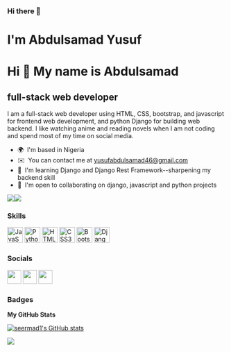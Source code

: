 ### Hi there 👋


<h1>I'm Abdulsamad Yusuf</h1>

Hi 👋 My name is Abdulsamad
===========================

full-stack web developer
------------------------

I am a full-stack web developer using HTML, CSS, bootstrap, and javascript for frontend web development, and python Django for building web backend. I like watching anime and reading novels when I am not coding and spend most of my time on social media.

* 🌍  I'm based in Nigeria
* ✉️  You can contact me at [yusufabdulsamad46@gmail.com](mailto:yusufabdulsamad46@gmail.com)
* 🧠  I'm learning Django and Django Rest Framework--sharpening my backend skill
* 🤝  I'm open to collaborating on django, javascript and python projects

<a href="https://www.twitter.com/seermad21" target="_blank" rel="noreferrer"><img
src="https://img.shields.io/twitter/follow/seermad21?logo=twitter&style=for-the-badge&color=0891b2&labelColor=1c1917"
/></a><a href="https://www.github.com/seermad1" target="_blank" rel="noreferrer"><img
src="https://img.shields.io/github/followers/seermad1?logo=github&style=for-the-badge&color=0891b2&labelColor=1c1917" /></a>

### Skills

<p align="left">
<a href="https://developer.mozilla.org/en-US/docs/Web/JavaScript" target="_blank" rel="noreferrer"><img src="https://raw.githubusercontent.com/danielcranney/readme-generator/main/public/icons/skills/javascript-colored.svg" width="36" height="36" alt="JavaScript" /></a>
<a href="https://www.python.org/" target="_blank" rel="noreferrer"><img src="https://raw.githubusercontent.com/danielcranney/readme-generator/main/public/icons/skills/python-colored.svg" width="36" height="36" alt="Python" /></a>
<a href="https://developer.mozilla.org/en-US/docs/Glossary/HTML5" target="_blank" rel="noreferrer"><img src="https://raw.githubusercontent.com/danielcranney/readme-generator/main/public/icons/skills/html5-colored.svg" width="36" height="36" alt="HTML5" /></a>
<a href="https://www.w3.org/TR/CSS/#css" target="_blank" rel="noreferrer"><img src="https://raw.githubusercontent.com/danielcranney/readme-generator/main/public/icons/skills/css3-colored.svg" width="36" height="36" alt="CSS3" /></a>
<a href="https://getbootstrap.com/" target="_blank" rel="noreferrer"><img src="https://raw.githubusercontent.com/danielcranney/readme-generator/main/public/icons/skills/bootstrap-colored.svg" width="36" height="36" alt="Bootstrap" /></a>
<a href="https://www.djangoproject.com/" target="_blank" rel="noreferrer"><img src="https://raw.githubusercontent.com/danielcranney/readme-generator/main/public/icons/skills/django-colored-dark.svg" width="36" height="36" alt="Django" /></a>
</p>


### Socials

<p align="left"> <a href="https://www.github.com/seermad1" target="_blank" rel="noreferrer"><img src="https://raw.githubusercontent.com/danielcranney/readme-generator/main/public/icons/socials/github-dark.svg" width="32" height="32" /></a> <a href="https://www.linkedin.com/in/abdulsamad-yusuf-52608823a" target="_blank" rel="noreferrer"><img src="https://raw.githubusercontent.com/danielcranney/readme-generator/main/public/icons/socials/linkedin.svg" width="32" height="32" /></a> <a href="https://www.twitter.com/seermad21" target="_blank" rel="noreferrer"><img src="https://raw.githubusercontent.com/danielcranney/readme-generator/main/public/icons/socials/twitter.svg" width="32" height="32" /></a></p>

### Badges

<b>My GitHub Stats</b>

<a href="http://www.github.com/seermad1"><img src="https://github-readme-stats.vercel.app/api?username=seermad1&show_icons=true&hide=&count_private=true&title_color=0891b2&text_color=ef4444&icon_color=0891b2&bg_color=1c1917&hide_border=true&show_icons=true" alt="seermad1's GitHub stats" /></a>

<a href="http://www.github.com/seermad1"><img src="https://github-readme-streak-stats.herokuapp.com/?user=seermad1&stroke=ef4444&background=1c1917&ring=0891b2&fire=0891b2&currStreakNum=ef4444&currStreakLabel=0891b2&sideNums=ef4444&sideLabels=ef4444&dates=ef4444&hide_border=true" /></a>
